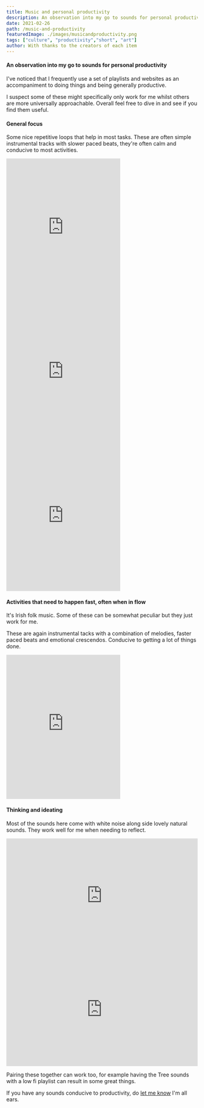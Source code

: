 ```yaml
---
title: Music and personal productivity
description: An observation into my go to sounds for personal productivity
date: 2021-02-26
path: /music-and-productivity
featuredImage: ./images/musicandproductivity.png
tags: ["culture", "productivity","short", "art"]
author: With thanks to the creators of each item
---
```

#### An observation into my go to sounds for personal productivity

I've noticed that I frequently use a set of playlists and websites as an accompaniment to doing things and being generally productive.

I suspect some of these might specifically only work for me whilst others are more universally approachable. Overall feel free to dive in and see if you find them useful.

#### General focus
Some nice repetitive loops that help in most tasks. These are often simple instrumental tracks with slower paced beats, they're often calm and conducive to most activities.

<iframe src="https://open.spotify.com/embed/playlist/74sUjcvpGfdOvCHvgzNEDO" width="300" height="380" frameborder="0" allowtransparency="true" allow="encrypted-media"></iframe>

<br>

<iframe src="https://open.spotify.com/embed/playlist/6YydFkbopnBXccbMIXi9Cg" width="300" height="380" frameborder="0" allowtransparency="true" allow="encrypted-media"></iframe>

<br>

<iframe src="https://open.spotify.com/embed/playlist/0vvXsWCC9xrXsKd4FyS8kM" width="300" height="380" frameborder="0" allowtransparency="true" allow="encrypted-media"></iframe>

#### Activities that need to happen fast, often when in flow
It's Irish folk music. Some of these can be somewhat peculiar but they just work for me.

These are again instrumental tacks with a combination of melodies, faster paced beats and emotional crescendos. Conducive to getting a lot of things done.
<iframe src="https://open.spotify.com/embed/playlist/37i9dQZF1DX9HwI3Crikcm" width="300" height="380" frameborder="0" allowtransparency="true" allow="encrypted-media"></iframe>

#### Thinking and ideating
Most of the sounds here come with white noise along side lovely natural sounds.
They work well for me when needing to reflect.
<iframe src="https://www.tree.fm/" style="border:0px #ffffff none;" name="myiFrame" scrolling="no" frameborder="1" marginheight="0px" marginwidth="0px" height="300px" width="100%" allowfullscreen></iframe>

<br>

<iframe src="https://noises.online/" style="border:0px #ffffff none;" name="myiFrame" scrolling="no" frameborder="1" marginheight="0px" marginwidth="0px" height="300px" width="100%" allowfullscreen></iframe>

Pairing these together can work too, for example having the Tree sounds with a low fi playlist can result in some great things.

If you have any sounds conducive to productivity, do [let me know](/contact) I'm all ears.

